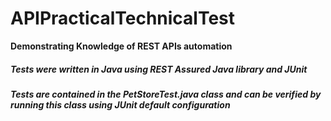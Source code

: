 # APIPracticalTechnicalTest

**Demonstrating Knowledge of REST APIs automation**

##### Tests were written in Java using REST Assured Java library and JUnit
##### Tests are contained in the PetStoreTest.java class and can be verified by running this class using JUnit default configuration